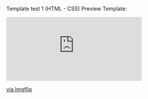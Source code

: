 Template test 1 (HTML - CSS)
Preview Template:
<div style="width:360px;max-width:100%;"><div style="height:0;padding-bottom:47.22%;position:relative;"><iframe width="360" height="170" style="position:absolute;top:0;left:0;width:100%;height:100%;" frameBorder="0" src="https://imgflip.com/embed/3vqtdz"></iframe></div><p><a href="https://imgflip.com/gif/3vqtdz">via Imgflip</a></p></div>
